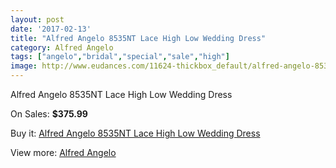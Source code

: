 ```yaml
---
layout: post
date: '2017-02-13'
title: "Alfred Angelo 8535NT Lace High Low Wedding Dress"
category: Alfred Angelo
tags: ["angelo","bridal","special","sale","high"]
image: http://www.eudances.com/11624-thickbox_default/alfred-angelo-8535nt-lace-high-low-wedding-dress.jpg
---
```

Alfred Angelo 8535NT Lace High Low Wedding Dress

On Sales: **$375.99**
<a href="https://www.eudances.com/en/alfred-angelo/3678-alfred-angelo-8535nt-lace-high-low-wedding-dress.html"><amp-img layout="responsive" width="600" height="600" src="//www.eudances.com/11624-thickbox_default/alfred-angelo-8535nt-lace-high-low-wedding-dress.jpg" alt="Alfred Angelo 8535NT Lace High Low Wedding Dress 0" /></a>
<a href="https://www.eudances.com/en/alfred-angelo/3678-alfred-angelo-8535nt-lace-high-low-wedding-dress.html"><amp-img layout="responsive" width="600" height="600" src="//www.eudances.com/11626-thickbox_default/alfred-angelo-8535nt-lace-high-low-wedding-dress.jpg" alt="Alfred Angelo 8535NT Lace High Low Wedding Dress 1" /></a>
<a href="https://www.eudances.com/en/alfred-angelo/3678-alfred-angelo-8535nt-lace-high-low-wedding-dress.html"><amp-img layout="responsive" width="600" height="600" src="//www.eudances.com/11625-thickbox_default/alfred-angelo-8535nt-lace-high-low-wedding-dress.jpg" alt="Alfred Angelo 8535NT Lace High Low Wedding Dress 2" /></a>

Buy it: [Alfred Angelo 8535NT Lace High Low Wedding Dress](https://www.eudances.com/en/alfred-angelo/3678-alfred-angelo-8535nt-lace-high-low-wedding-dress.html "Alfred Angelo 8535NT Lace High Low Wedding Dress")

View more: [Alfred Angelo](https://www.eudances.com/en/36-alfred-angelo "Alfred Angelo")